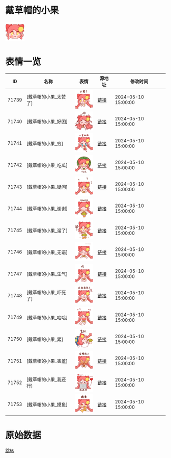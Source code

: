 # 戴草帽的小果

<img src="./cover.png" height="60" alt="cover" />

# 表情一览

|ID|名称|表情|源地址|修改时间|
|----|----|----|----|----|
|71739|[戴草帽的小果_太赞了]|<img src="./pic/071739_%5B戴草帽的小果_太赞了%5D.png" height="60" alt="太赞了"/>|[链接](https://i0.hdslb.com/bfs/garb/34289bea0700d0bf1a9a341c16abf8c45a348f40.png)|2024-05-10 15:00:00|
|71740|[戴草帽的小果_好困]|<img src="./pic/071740_%5B戴草帽的小果_好困%5D.png" height="60" alt="好困"/>|[链接](https://i0.hdslb.com/bfs/garb/361ed427dee13fe71be82ae093459b49795db4a1.png)|2024-05-10 15:00:00|
|71741|[戴草帽的小果_穷]|<img src="./pic/071741_%5B戴草帽的小果_穷%5D.png" height="60" alt="穷"/>|[链接](https://i0.hdslb.com/bfs/garb/eacd76e2050d4ea004027a305734b9655e87276a.png)|2024-05-10 15:00:00|
|71742|[戴草帽的小果_吃瓜]|<img src="./pic/071742_%5B戴草帽的小果_吃瓜%5D.png" height="60" alt="吃瓜"/>|[链接](https://i0.hdslb.com/bfs/garb/470749c57b1337fe2bfd874e939f412d3a2055d7.png)|2024-05-10 15:00:00|
|71743|[戴草帽的小果_疑问]|<img src="./pic/071743_%5B戴草帽的小果_疑问%5D.png" height="60" alt="疑问"/>|[链接](https://i0.hdslb.com/bfs/garb/e43cbabbbbb709021963ccbbdb8484ac2b8dc484.png)|2024-05-10 15:00:00|
|71744|[戴草帽的小果_谢谢]|<img src="./pic/071744_%5B戴草帽的小果_谢谢%5D.png" height="60" alt="谢谢"/>|[链接](https://i0.hdslb.com/bfs/garb/3d2c8ac0f2491cb6f11fa1a401cf8990d1fd4ab2.png)|2024-05-10 15:00:00|
|71745|[戴草帽的小果_溜了]|<img src="./pic/071745_%5B戴草帽的小果_溜了%5D.png" height="60" alt="溜了"/>|[链接](https://i0.hdslb.com/bfs/garb/5c29231dea2d7674765a6be563f74f42b2d16532.png)|2024-05-10 15:00:00|
|71746|[戴草帽的小果_无语]|<img src="./pic/071746_%5B戴草帽的小果_无语%5D.png" height="60" alt="无语"/>|[链接](https://i0.hdslb.com/bfs/garb/4f11f0cdce3fcf1160fc60ba1966d15061f7846d.png)|2024-05-10 15:00:00|
|71747|[戴草帽的小果_生气]|<img src="./pic/071747_%5B戴草帽的小果_生气%5D.png" height="60" alt="生气"/>|[链接](https://i0.hdslb.com/bfs/garb/287bd2c3c7e7ff422abff6a0ee8e861a6c6a46cf.png)|2024-05-10 15:00:00|
|71748|[戴草帽的小果_吓死了]|<img src="./pic/071748_%5B戴草帽的小果_吓死了%5D.png" height="60" alt="吓死了"/>|[链接](https://i0.hdslb.com/bfs/garb/f1620a356fd3e255fe5f31fa22061be9741afcdc.png)|2024-05-10 15:00:00|
|71749|[戴草帽的小果_哈哈]|<img src="./pic/071749_%5B戴草帽的小果_哈哈%5D.png" height="60" alt="哈哈"/>|[链接](https://i0.hdslb.com/bfs/garb/e9f3cc013ac2ccb3b57807de1176d8d3c0a0c958.png)|2024-05-10 15:00:00|
|71750|[戴草帽的小果_累]|<img src="./pic/071750_%5B戴草帽的小果_累%5D.png" height="60" alt="累"/>|[链接](https://i0.hdslb.com/bfs/garb/513f3462cc51327dc51e5d6ec68fc6841d77644c.png)|2024-05-10 15:00:00|
|71751|[戴草帽的小果_害羞]|<img src="./pic/071751_%5B戴草帽的小果_害羞%5D.png" height="60" alt="害羞"/>|[链接](https://i0.hdslb.com/bfs/garb/f93b0922e4499af3e0a11b7d70fd76e7394067c7.png)|2024-05-10 15:00:00|
|71752|[戴草帽的小果_我还行]|<img src="./pic/071752_%5B戴草帽的小果_我还行%5D.png" height="60" alt="我还行"/>|[链接](https://i0.hdslb.com/bfs/garb/c0917c79e46a451400323a72b511e6443eee0691.png)|2024-05-10 15:00:00|
|71753|[戴草帽的小果_摸鱼]|<img src="./pic/071753_%5B戴草帽的小果_摸鱼%5D.png" height="60" alt="摸鱼"/>|[链接](https://i0.hdslb.com/bfs/garb/abeff485e6c2280862f82612d19cbec216c26949.png)|2024-05-10 15:00:00|

# 原始数据

[跳转](./raw.json)

